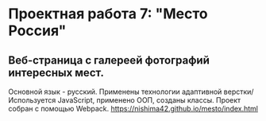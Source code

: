 # Проектная работа 7: "Место Россия"  
## Веб-страница с галереей фотографий интересных мест.
Основной язык - русский.
Применены технологии адаптивной верстки/
Используется JavaScript, применено ООП, созданы классы.
Проект собран с помощью Webpack.
https://nishima42.github.io/mesto/index.html